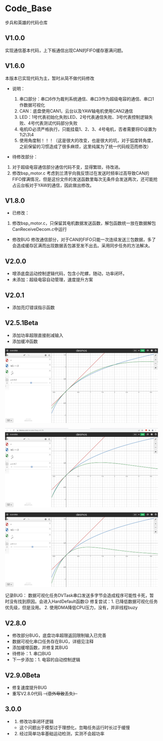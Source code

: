 <!--
 * @Author: LIXINTAO
 * @Version: 
 * @Date: 2022-03-18 19:44:28
 * @LastEditTime: 2022-03-24 20:51:30
 * @LastEditors: LIXINTAO
 * @Description: 
-->
# Code_Base
 步兵和英雄的代码仓库

## V1.0.0
实现通信基本代码，上下板通信出现CAN的FIFO缓存塞满问题。

## V1.6.0
本版本已实现代码为主，暂时从简不做代码修改

* 说明：
  1. 串口部分：串口6作为裁判系统通信、串口3作为超级电容的通信、串口1作数据可视化
  2. CAN：底盘使用CAN1，云台以及YAW轴电机使用CAN2通信
  3. LED：1号代表初始化失败LED、2号代表通信失败、3号代表控制逻辑失败、4号代表测试代码部分失败
  4. 电机ID必须严格执行，只能挂载1、2、3、4号电机，否者需要将ID设置为1\2\3\4
  5. 使用角度制！！！（这是很大的改变，也是很大的坑，对于弧度转角度，之前保留的习惯造成了很多麻烦，这里纯属为了统一代码规范而修改）

* 待修改部分：
1. 对于超级电容通信部分通信代码不变，显得繁琐，待改进。
2. 修改bsp_motor.c 考虑到兰清宇向我反馈过在发送时频率过高导致CAN的FIFO撑满情况，但是这份文件的发送函数里每次无条件会发送两次，还可能抢占云台板对于YAW的通信，因此做出修改。

## V1.8.0
* 已修改：
1. 修改bsp_motor.c，只保留其电机数据发送函数，解包函数统一放在数据解包CanReceiveDecom.c中运行
* 修改BUG
修改通信部分，对于CAN的FIFO只能一次连续发送三包数据，多了会造成缓存区满而出现数据丢包甚至发不出去。采用同步任务的方法解决。

## V2.0.0
* 增添底盘运动控制逻辑代码，包含小陀螺，随动，功率闭环。
* 未添加：超级电容自动管理，速度提升方案
  
## V2.0.1
* 添加亮灯错误指示函数
  
## V2.5.1Beta
* 添加功率超限直接削减输入
* 添加缓冲函数
  
![系数0.3](/img/缓冲函数模拟0.3.png)

![系数0.7](/img/缓冲函数模拟.png)

![系数1.1](/img/缓冲函数模拟1.1.png)

记录BUG：
数据可视化任务DVTask串口发送多字节会造成程序可能性卡死，暂时没有找到原因。会进入HardDefault函数😥
修复尝试：1. 已降低数据可视化任务优先级，但是没用。
          2. 使用DMA降低CPU压力，没有，并非线程buzy

## V2.8.0
* 修改部分BUG，底盘功率超限返回限制输入已完善
* 数据可视化串口任务存在BUG，详细见注释
* 添加缓增函数，并修复其BUG
* 待修补：1. 串口BUG
* 下一步添加：1. 电容的自动控制逻辑

## V2.9.0Beta
* 修复速度提升BUG
* 重写V2.8.0代码 ~~（意外导致丢失）~~
  
## 3.0.0
* 1. 修改功率闭环逻辑
  * 这个问题出于模型过于理想化，忽略任务运行时长过于缓慢
* 2. 经过简单功率基础运动检测，实测不会超功率
  
  